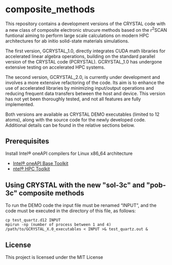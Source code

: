 # composite_methods
This repository contains a development versions of the CRYSTAL code with a new class of composite electronic strucure methods based on the r<sup>2</sup>SCAN funtional aiming to perform large scale calculations on modern HPC architectures for ab initio solid-state materials simulations.

The first version, GCRYSTAL_1.0, directly integrates CUDA math libraries for accelerated linear algebra operations, building on the standard parallel version of the CRYSTAL code (PCRYSTAL). GCRYSTAL_1.0 has undergone extensive testing on accelerated HPC systems.

The second version, GCRYSTAL_2.0, is currently under development and involves a more extensive refactoring of the code. Its aim is to enhance the use of accelerated libraries by minimizing input/output operations and reducing frequent data transfers between the host and device. This version has not yet been thoroughly tested, and not all features are fully implemented.

Both versions are available as CRYSTAL DEMO executables (limited to 12 atoms), along with the source code for the newly developed code. Additional details can be found in the relative sections below.

## Prerequisites
Install Intel® oneAPI compilers for Linux x86_64 architecture
- [Intel® oneAPI Base Toolkit](https://www.intel.com/content/www/us/en/developer/tools/oneapi/base-toolkit-download.html?operatingsystem=linux&linux-install-type=offline)
- [ntel® HPC Toolkit](https://www.intel.com/content/www/us/en/developer/tools/oneapi/hpc-toolkit-download.html?operatingsystem=linux&linux-install-type=offline)

## Using CRYSTAL with the new "sol-3c" and "pob-3c" composite methods
To run the DEMO code the input file must be renamed “INPUT”, and the code must be executed in the directory of this file, as follows:
```
cp test_quartz.d12 INPUT
mpirun -np (number of process between 1 and 4) /path/to/GCRYSTAL_X.0_executables < INPUT >& test_quartz.out &
```

## License

This project is licensed under the MIT License
